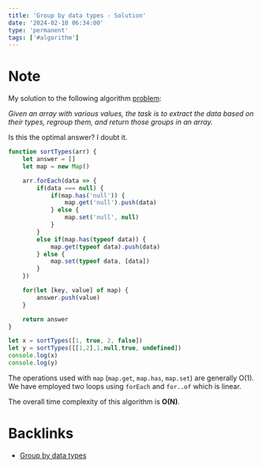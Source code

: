 ```yaml
---
title: 'Group by data types - Solution'
date: '2024-02-10 06:34:00'
type: 'permanent'
tags: ['#algorithm']
---
```


# Note

My solution to the following algorithm [problem](./2307052232):

_Given an array with various values, the task is to extract the data based on their types, regroup them, and return those groups in an array._

Is this the optimal answer? I doubt it.

```js
function sortTypes(arr) {
	let answer = []
	let map = new Map()

	arr.forEach(data => {
		if(data === null) {
			if(map.has('null')) {
				map.get('null').push(data)
			} else {
				map.set('null', null)
			}
		}
		else if(map.has(typeof data)) {
			map.get(typeof data).push(data)
		} else {
			map.set(typeof data, [data])
		}
	})

	for(let [key, value] of map) {
		answer.push(value)
	}

	return answer
}

let x = sortTypes([1, true, 2, false])
let y = sortTypes([[1,2],1,null,true, undefined])
console.log(x)
console.log(y)
```

The operations used with `map` (`map.get`, `map.has`, `map.set`) are generally O(1). We have employed two loops using `forEach` and `for..of` which is linear.

The overall time complexity of this algorithm is **O(N)**. 

# Backlinks

- [Group by data types](./2307052232)
